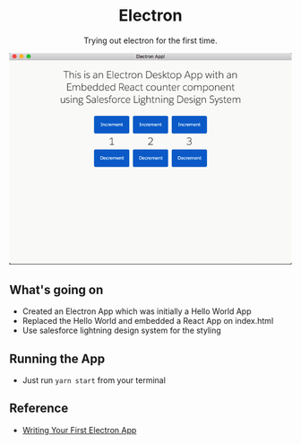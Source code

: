 <h1 align="center">Electron</h1>
<p align="center">Trying out electron for the first time.</p>
<p align="center">
  <img src= "/docs/images/screenshot.png" />
</p>



## What's going on
- Created an Electron App which was initially a Hello World App
- Replaced the Hello World and embedded a React App on index.html
- Use salesforce lightning design system for the styling

## Running the App
- Just run `yarn start` from your terminal

## Reference
- [Writing Your First Electron App](https://electronjs.org/docs/tutorial/first-app)
